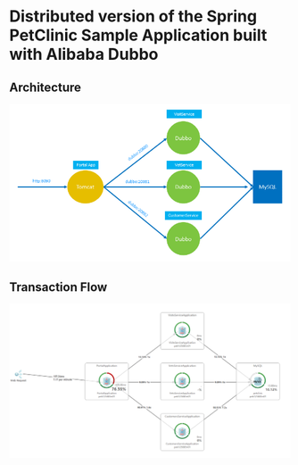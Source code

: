 # Distributed version of the Spring PetClinic Sample Application built with Alibaba Dubbo

## Architecture
![petclinic-microservice-architecture](https://github.com/DeanWade/deanwade.github.io/blob/master/image/dynatrace/petclinic/petclinic-microservice-architecture.png)

## Transaction Flow
![petclinic-microservice-transaction-flow](https://github.com/DeanWade/deanwade.github.io/blob/master/image/dynatrace/petclinic/petclinic-microservice-transaction-flow.png)
